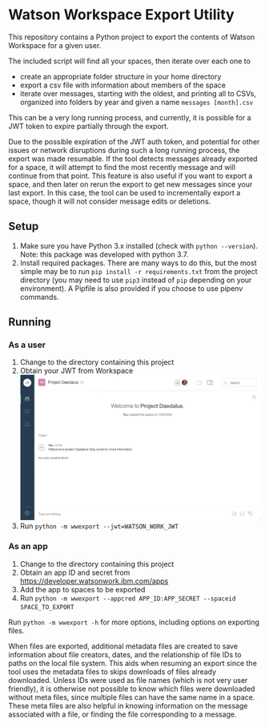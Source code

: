 # Watson Workspace Export Utility

This repository contains a Python project to export the contents of Watson Workspace for a given user.

The included script will find all your spaces, then iterate over each one to
- create an appropriate folder structure in your home directory
- export a csv file with information about members of the space
- iterate over messages, starting with the oldest, and printing all to CSVs, organized into folders by year and given a name `messages [month].csv`

This can be a very long running process, and currently, it is possible for a JWT token to expire partially through the export.

Due to the possible expiration of the JWT auth token, and potential for other issues or network disruptions during such a long running process, the export was made resumable. If the tool detects messages already exported for a space, it will attempt to find the most recently message and will continue from that point. This feature is also useful if you want to export a space, and then later on rerun the export to get new messages since your last export. In this case, the tool can be used to incrementally export a space, though it will not consider message edits or deletions.

## Setup

1. Make sure you have Python 3.x installed (check with `python --version`). Note: this package was developed with python 3.7.
2. Install required packages. There are many ways to do this, but the most simple may be to run `pip install -r requirements.txt` from the project directory (you may need to use `pip3` instead of `pip` depending on your environment). A Pipfile is also provided if you choose to use pipenv commands.

## Running

### As a user

1. Change to the directory containing this project
2. Obtain your JWT from Workspace
![Obtaining your JWT](docs/UserJWT.gif)
3. Run `python -m wwexport --jwt=WATSON_WORK_JWT`

### As an app

1. Change to the directory containing this project
2. Obtain an app ID and secret from https://developer.watsonwork.ibm.com/apps
3. Add the app to spaces to be exported
4. Run `python -m wwexport --appcred APP_ID:APP_SECRET --spaceid SPACE_TO_EXPORT`

Run `python -m wwexport -h` for more options, including options on exporting files.

When files are exported, additional metadata files are created to save information about file creators, dates, and the relationship of file IDs to paths on the local file system. This aids when resuming an export since the tool uses the metadata files to skips downloads of files already downloaded. Unless IDs were used as file names (which is not very user friendly), it is otherwise not possible to know which files were downloaded without meta files, since multiple files can have the same name in a space. These meta files are also helpful in knowing information on the message associated with a file, or finding the file corresponding to a message.
